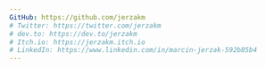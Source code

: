 ```yaml
---
GitHub: https://github.com/jerzakm
# Twitter: https://twitter.com/jerzakm
# dev.to: https://dev.to/jerzakm
# Itch.io: https://jerzakm.itch.io
# LinkedIn: https://www.linkedin.com/in/marcin-jerzak-592b85b4
---
```


